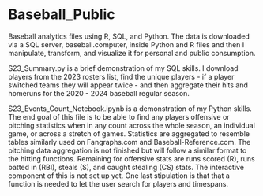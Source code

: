 # Baseball_Public
 Baseball analytics files using R, SQL, and Python. The data is downloaded via a SQL server, baseball.computer, inside Python and R files and then I manipulate, transform, and visualize it for personal and public consumption. 

S23_Summary.py is a brief demonstration of my SQL skills. I download players from the 2023 rosters list, find the unique players - if a player switched teams they will appear twice - and then aggregate their hits and homeruns for the 2020 - 2024 baseball regular season. 

S23_Events_Count_Notebook.ipynb is a demonstration of my Python skills. The end goal of this file is to be able to find any players offensive or pitching statistics when in any count across the whole season, an individual game, or across a stretch of games. Statistics are aggregated to resemble tables similarly used on Fangraphs.com and Baseball-Reference.com. The pitching data aggregation is not finished but will follow a similar format to the hitting functions. Remaining for offensive stats are runs scored (R), runs batted in (RBI), steals (S), and caught stealing (CS) stats. The interactive component of this is not set up yet. One last stipulation is that that a function is needed to let the user search for players and timespans. 